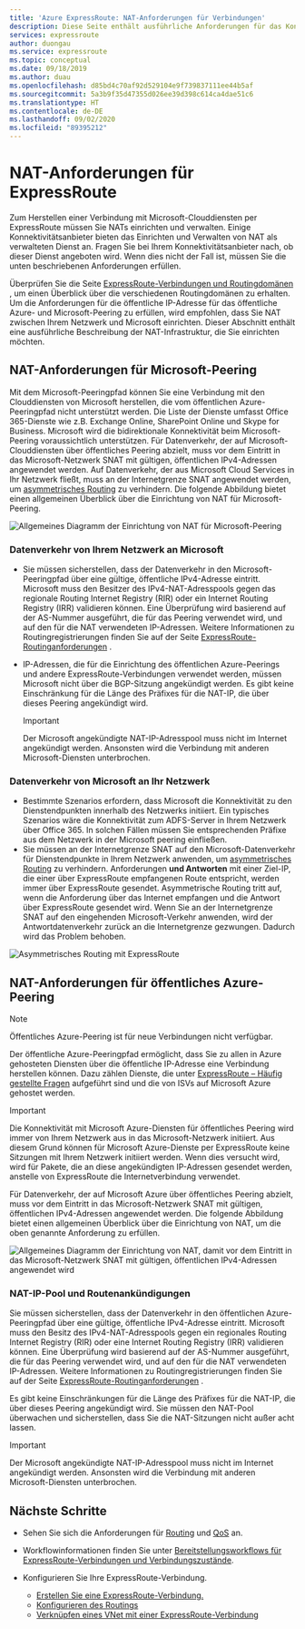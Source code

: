 ```yaml
---
title: 'Azure ExpressRoute: NAT-Anforderungen für Verbindungen'
description: Diese Seite enthält ausführliche Anforderungen für das Konfigurieren und Verwalten von NAT für ExpressRoute-Verbindungen.
services: expressroute
author: duongau
ms.service: expressroute
ms.topic: conceptual
ms.date: 09/18/2019
ms.author: duau
ms.openlocfilehash: d85bd4c70af92d529104e9f739837111ee44b5af
ms.sourcegitcommit: 5a3b9f35d47355d026ee39d398c614ca4dae51c6
ms.translationtype: HT
ms.contentlocale: de-DE
ms.lasthandoff: 09/02/2020
ms.locfileid: "89395212"
---
```

# <a name="expressroute-nat-requirements"></a>NAT-Anforderungen für ExpressRoute
Zum Herstellen einer Verbindung mit Microsoft-Clouddiensten per ExpressRoute müssen Sie NATs einrichten und verwalten. Einige Konnektivitätsanbieter bieten das Einrichten und Verwalten von NAT als verwalteten Dienst an. Fragen Sie bei Ihrem Konnektivitätsanbieter nach, ob dieser Dienst angeboten wird. Wenn dies nicht der Fall ist, müssen Sie die unten beschriebenen Anforderungen erfüllen. 

Überprüfen Sie die Seite [ExpressRoute-Verbindungen und Routingdomänen](expressroute-circuit-peerings.md) , um einen Überblick über die verschiedenen Routingdomänen zu erhalten. Um die Anforderungen für die öffentliche IP-Adresse für das öffentliche Azure- und Microsoft-Peering zu erfüllen, wird empfohlen, dass Sie NAT zwischen Ihrem Netzwerk und Microsoft einrichten. Dieser Abschnitt enthält eine ausführliche Beschreibung der NAT-Infrastruktur, die Sie einrichten möchten.

## <a name="nat-requirements-for-microsoft-peering"></a>NAT-Anforderungen für Microsoft-Peering
Mit dem Microsoft-Peeringpfad können Sie eine Verbindung mit den Clouddiensten von Microsoft herstellen, die vom öffentlichen Azure-Peeringpfad nicht unterstützt werden. Die Liste der Dienste umfasst Office 365-Dienste wie z.B. Exchange Online, SharePoint Online und Skype for Business. Microsoft wird die bidirektionale Konnektivität beim Microsoft-Peering voraussichtlich unterstützen. Für Datenverkehr, der auf Microsoft-Clouddiensten über öffentliches Peering abzielt, muss vor dem Eintritt in das Microsoft-Netzwerk SNAT mit gültigen, öffentlichen IPv4-Adressen angewendet werden. Auf Datenverkehr, der aus Microsoft Cloud Services in Ihr Netzwerk fließt, muss an der Internetgrenze SNAT angewendet werden, um [asymmetrisches Routing](expressroute-asymmetric-routing.md) zu verhindern. Die folgende Abbildung bietet einen allgemeinen Überblick über die Einrichtung von NAT für Microsoft-Peering.

![Allgemeines Diagramm der Einrichtung von NAT für Microsoft-Peering](./media/expressroute-nat/expressroute-nat-microsoft.png) 

### <a name="traffic-originating-from-your-network-destined-to-microsoft"></a>Datenverkehr von Ihrem Netzwerk an Microsoft
* Sie müssen sicherstellen, dass der Datenverkehr in den Microsoft-Peeringpfad über eine gültige, öffentliche IPv4-Adresse eintritt. Microsoft muss den Besitzer des IPv4-NAT-Adresspools gegen das regionale Routing Internet Registry (RIR) oder ein Internet Routing Registry (IRR) validieren können. Eine Überprüfung wird basierend auf der AS-Nummer ausgeführt, die für das Peering verwendet wird, und auf den für die NAT verwendeten IP-Adressen. Weitere Informationen zu Routingregistrierungen finden Sie auf der Seite [ExpressRoute-Routinganforderungen](expressroute-routing.md) .
* IP-Adressen, die für die Einrichtung des öffentlichen Azure-Peerings und andere ExpressRoute-Verbindungen verwendet werden, müssen Microsoft nicht über die BGP-Sitzung angekündigt werden. Es gibt keine Einschränkung für die Länge des Präfixes für die NAT-IP, die über dieses Peering angekündigt wird.
  
  > [!IMPORTANT]
  > Der Microsoft angekündigte NAT-IP-Adresspool muss nicht im Internet angekündigt werden. Ansonsten wird die Verbindung mit anderen Microsoft-Diensten unterbrochen.
  > 
  > 

### <a name="traffic-originating-from-microsoft-destined-to-your-network"></a>Datenverkehr von Microsoft an Ihr Netzwerk
* Bestimmte Szenarios erfordern, dass Microsoft die Konnektivität zu den Dienstendpunkten innerhalb des Netzwerks initiiert. Ein typisches Szenarios wäre die Konnektivität zum ADFS-Server in Ihrem Netzwerk über Office 365. In solchen Fällen müssen Sie entsprechenden Präfixe aus dem Netzwerk in der Microsoft peering einfließen. 
* Sie müssen an der Internetgrenze SNAT auf den Microsoft-Datenverkehr für Dienstendpunkte in Ihrem Netzwerk anwenden, um [asymmetrisches Routing](expressroute-asymmetric-routing.md) zu verhindern. Anforderungen **und Antworten** mit einer Ziel-IP, die einer über ExpressRoute empfangenen Route entspricht, werden immer über ExpressRoute gesendet. Asymmetrische Routing tritt auf, wenn die Anforderung über das Internet empfangen und die Antwort über ExpressRoute gesendet wird. Wenn Sie an der Internetgrenze SNAT auf den eingehenden Microsoft-Verkehr anwenden, wird der Antwortdatenverkehr zurück an die Internetgrenze gezwungen. Dadurch wird das Problem behoben.

![Asymmetrisches Routing mit ExpressRoute](./media/expressroute-asymmetric-routing/AsymmetricRouting2.png)

## <a name="nat-requirements-for-azure-public-peering"></a>NAT-Anforderungen für öffentliches Azure-Peering

> [!NOTE]
> Öffentliches Azure-Peering ist für neue Verbindungen nicht verfügbar.
> 

Der öffentliche Azure-Peeringpfad ermöglicht, dass Sie zu allen in Azure gehosteten Diensten über die öffentliche IP-Adresse eine Verbindung herstellen können. Dazu zählen Dienste, die unter [ExpressRoute – Häufig gestellte Fragen](expressroute-faqs.md) aufgeführt sind und die von ISVs auf Microsoft Azure gehostet werden. 

> [!IMPORTANT]
> Die Konnektivität mit Microsoft Azure-Diensten für öffentliches Peering wird immer von Ihrem Netzwerk aus in das Microsoft-Netzwerk initiiert. Aus diesem Grund können für Microsoft Azure-Dienste per ExpressRoute keine Sitzungen mit Ihrem Netzwerk initiiert werden. Wenn dies versucht wird, wird für Pakete, die an diese angekündigten IP-Adressen gesendet werden, anstelle von ExpressRoute die Internetverbindung verwendet.
> 

Für Datenverkehr, der auf Microsoft Azure über öffentliches Peering abzielt, muss vor dem Eintritt in das Microsoft-Netzwerk SNAT mit gültigen, öffentlichen IPv4-Adressen angewendet werden. Die folgende Abbildung bietet einen allgemeinen Überblick über die Einrichtung von NAT, um die oben genannte Anforderung zu erfüllen.

![Allgemeines Diagramm der Einrichtung von NAT, damit vor dem Eintritt in das Microsoft-Netzwerk SNAT mit gültigen, öffentlichen IPv4-Adressen angewendet wird](./media/expressroute-nat/expressroute-nat-azure-public.png) 

### <a name="nat-ip-pool-and-route-advertisements"></a>NAT-IP-Pool und Routenankündigungen
Sie müssen sicherstellen, dass der Datenverkehr in den öffentlichen Azure-Peeringpfad über eine gültige, öffentliche IPv4-Adresse eintritt. Microsoft muss den Besitz des IPv4-NAT-Adresspools gegen ein regionales Routing Internet Registry (RIR) oder eine Internet Routing Registry (IRR) validieren können. Eine Überprüfung wird basierend auf der AS-Nummer ausgeführt, die für das Peering verwendet wird, und auf den für die NAT verwendeten IP-Adressen. Weitere Informationen zu Routingregistrierungen finden Sie auf der Seite [ExpressRoute-Routinganforderungen](expressroute-routing.md) .

Es gibt keine Einschränkungen für die Länge des Präfixes für die NAT-IP, die über dieses Peering angekündigt wird. Sie müssen den NAT-Pool überwachen und sicherstellen, dass Sie die NAT-Sitzungen nicht außer acht lassen.

> [!IMPORTANT]
> Der Microsoft angekündigte NAT-IP-Adresspool muss nicht im Internet angekündigt werden. Ansonsten wird die Verbindung mit anderen Microsoft-Diensten unterbrochen.
> 
> 

## <a name="next-steps"></a>Nächste Schritte
* Sehen Sie sich die Anforderungen für [Routing](expressroute-routing.md) und [QoS](expressroute-qos.md) an.
* Workflowinformationen finden Sie unter [Bereitstellungsworkflows für ExpressRoute-Verbindungen und Verbindungszustände](expressroute-workflows.md).
* Konfigurieren Sie Ihre ExpressRoute-Verbindung.
  
  * [Erstellen Sie eine ExpressRoute-Verbindung.](expressroute-howto-circuit-portal-resource-manager.md)
  * [Konfigurieren des Routings](expressroute-howto-routing-portal-resource-manager.md)
  * [Verknüpfen eines VNet mit einer ExpressRoute-Verbindung](expressroute-howto-linkvnet-portal-resource-manager.md)

